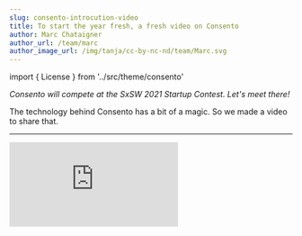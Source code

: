 ```yaml
---
slug: consento-introcution-video
title: To start the year fresh, a fresh video on Consento
author: Marc Chataigner
author_url: /team/marc
author_image_url: /img/tanja/cc-by-nc-nd/team/Marc.svg
---
```

import { License } from '../src/theme/consento'

_Consento will compete at the SxSW 2021 Startup Contest. Let's meet there!_

The technology behind Consento has a bit of a magic. So we made a video to share that.

---

<div className="landing__vimeo">
	  <iframe
		    src="https://player.vimeo.com/video/498249054?title=0&byline=0&portrait=0"
		    style={{ position: 'absolute', top: 0, left: 0, width: '100%', height: '100%' }}
        frameBorder="0"
        allow="autoplay; fullscreen; picture-in-picture" />
</div>

---

Thank you for watching.

<License author="marc" year="2021" license="CC-BY-NC-SA" />
